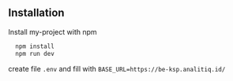 ## Installation

Install my-project with npm

```bash
  npm install
  npm run dev
```
create file ```.env``` and fill with ```BASE_URL=https://be-ksp.analitiq.id/```
